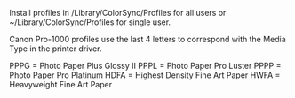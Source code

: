Install profiles in /Library/ColorSync/Profiles for all users or ~/Library/ColorSync/Profiles for single user.

Canon Pro-1000 profiles use the last 4 letters to correspond with the Media Type in the printer driver.

PPPG = Photo Paper Plus Glossy II
PPPL = Photo Paper Pro Luster
PPPP = Photo Paper Pro Platinum
HDFA = Highest Density Fine Art Paper
HWFA = Heavyweight Fine Art Paper
